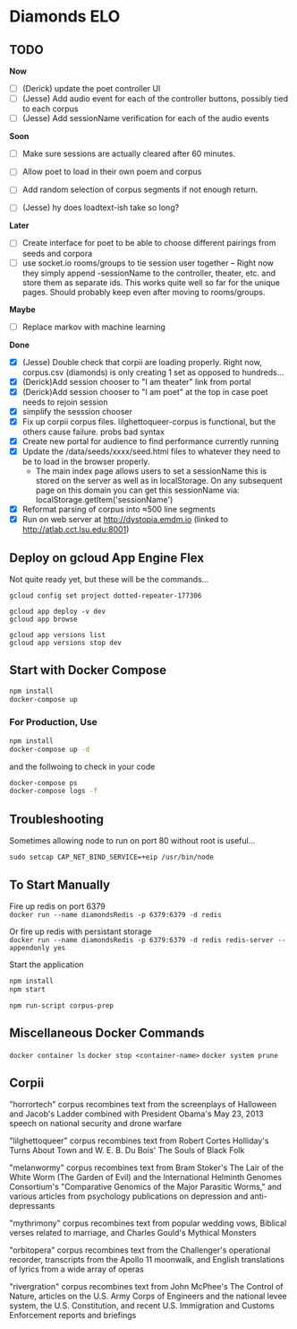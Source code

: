 # Diamonds ELO

## TODO

**Now**
- [ ] (Derick) update the poet controller UI
- [ ] (Jesse) Add audio event for each of the controller buttons, possibly tied to each corpus
- [ ] (Jesse) Add sessionName verification for each of the audio events

**Soon**
- [ ] Make sure sessions are actually cleared after 60 minutes.
- [ ] Allow poet to load in their own poem and corpus
- [ ] Add random selection of corpus segments if not enough return.
- [ ] (Jesse) hy does loadtext-ish take so long?


**Later**
- [ ] Create interface for poet to be able to choose different pairings from seeds and corpora
- [ ] use socket.io rooms/groups to tie session user together – Right now they simply append -sessionName to the controller, theater, etc. and store them as separate ids.  This works quite well so far for the unique pages. Should probably keep even after moving to rooms/groups.

**Maybe**
- [ ] Replace markov with machine learning

**Done**
- [x] (Jesse) Double check that corpii are loading properly. Right now, corpus.csv (diamonds) is only creating 1 set as opposed to hundreds...
- [x] (Derick)Add session chooser to "I am theater" link from portal
- [x] (Derick)Add session chooser to "I am poet" at the top in case poet needs to rejoin session
- [x] simplify the sesssion chooser
- [x] Fix up corpii corpus files.  lilghettoqueer-corpus is functional, but the others cause failure.  probs bad syntax
- [x] Create new portal for audience to find performance currently running
- [x] Update the /data/seeds/xxxx/seed.html files to whatever they need to be to load in the browser properly.
  - The main index page allows users to set a sessionName this is stored on the server as well as in localStorage.  On any subsequent page on this domain you can get this sessionName via:  localStorage.getItem('sessionName')
- [x] Reformat parsing of corpus into ≈500 line segments
- [x] Run on web server at http://dystopia.emdm.io (linked to http://atlab.cct.lsu.edu:8001)

## Deploy on gcloud App Engine Flex

Not quite ready yet, but these will be the commands...

```gcloud config set project dotted-repeater-177306```

```
gcloud app deploy -v dev
gcloud app browse
```

```
gcloud app versions list
gcloud app versions stop dev
```


## Start with Docker Compose

```bash
npm install
docker-compose up
```

### For Production, Use

```bash
npm install
docker-compose up -d
```

and the follwoing to check in your code

```bash
docker-compose ps
docker-compose logs -f
```

## Troubleshooting

Sometimes allowing node to run on port 80 without root is useful...

`sudo setcap CAP_NET_BIND_SERVICE=+eip /usr/bin/node`
 
## To Start Manually

Fire up redis on port 6379  
`docker run --name diamondsRedis -p 6379:6379 -d redis`

Or fire up redis with persistant storage  
`docker run --name diamondsRedis -p 6379:6379 -d redis redis-server --appendonly yes`

Start the application  
```bash
npm install
npm start
```

`npm run-script corpus-prep`

## Miscellaneous Docker Commands
`docker container ls`
`docker stop <container-name>`
`docker system prune`

## Corpii

"horrortech" corpus recombines text from the screenplays of Halloween and Jacob's Ladder combined with President Obama's May 23, 2013 speech on national security and drone warfare

"lilghettoqueer" corpus recombines text from Robert Cortes Holliday's Turns About Town and W. E. B. Du Bois' The Souls of Black Folk

"melanwormy" corpus recombines text from Bram Stoker's The Lair of the White Worm (The Garden of Evil) and the International Helminth Genomes Consortium's "Comparative Genomics of the Major Parasitic Worms," and various articles from psychology publications on depression and anti-depressants 

"mythrimony" corpus recombines text from popular wedding vows, Biblical verses related to marriage, and Charles Gould's Mythical Monsters

"orbitopera" corpus recombines text from the Challenger's operational recorder, transcripts from the Apollo 11 moonwalk, and English translations of lyrics from a wide array of operas 

"rivergration" corpus recombines text from John McPhee's The Control of Nature, articles on the U.S. Army Corps of Engineers and the national levee system, the U.S. Constitution, and recent U.S. Immigration and Customs Enforcement reports and briefings
